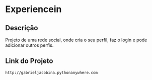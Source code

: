 # Experiencein

## Descrição
Projeto de uma rede social, onde cria o seu perfil, faz o login e pode adicionar outros perfis.

## Link do Projeto
```http://gabrieljacobina.pythonanywhere.com```
